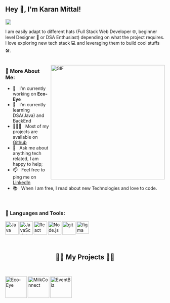 ## Hey 👋, I'm Karan Mittal!
<a href='https://www.linkedin.com/in/karan-mittal-b87b23294/'><img align='left' alt="linkedin" src="https://raw.githubusercontent.com/rahul-jha98/rahul-jha98/561d474902b59c7429ec22bb73e225696c27b202/assets/linkedin.svg" height='18px'/></a>


<br/>

I am easily adapt to different hats (Full Stack Web Developer 🌐, beginner level Designer 🎨 or DSA Enthusiast) depending on what the project requires. I love exploring new tech stack 💻 and leveraging them to build cool stuffs 🛠️. 
<br/>
<br/>

<img align="right" alt="GIF" src="https://raw.githubusercontent.com/rahul-jha98/rahul-jha98/main/techstack.gif" width="360px"/>
  
### 🧐 More About Me:

- 🔭 &nbsp; I’m currently working on **Eco-Eye**
- 🌱 &nbsp; I’m currently learning DSA(Java) and BackEnd
- 👨🏻‍💻 &nbsp; Most of my projects are available on [Github](https://github.com/KaranMittal0623?tab=repositories)
- 💬 &nbsp; Ask me about anything tech related, I am happy to help;
- 📫 &nbsp; Feel free to ping me on [LinkedIn](https://www.linkedin.com/in/karan-mittal-b87b23294/)
- 📚 &nbsp; When I am free, I read about new Technologies and love to code.

<br>

### 🔨 Languages and Tools:




<a href="https://www.java.com" target="_blank"><img align="left" alt="Java" height ="42px" src="https://raw.githubusercontent.com/rahul-jha98/github_readme_icons/main/language_and_tools/square/java/java.svg"></a>
<a href="https://developer.mozilla.org/en-US/docs/Web/JavaScript" target="_blank"> <img align="left" alt="JavaScript" height ="42px"  src="https://raw.githubusercontent.com/rahul-jha98/github_readme_icons/main/language_and_tools/square/javascript/javascript.svg"> </a>
<a href="https://reactjs.org/" target="_blank"> <img align="left" alt="React" height ="42px" src="https://raw.githubusercontent.com/rahul-jha98/github_readme_icons/main/language_and_tools/square/react/react.svg"></a>
<a href="https://nodejs.org" target="_blank"><img align="left" alt="Node.js" height ="42px" src="https://raw.githubusercontent.com/rahul-jha98/github_readme_icons/main/language_and_tools/square/node/node.svg"></a>
<a href="https://git-scm.com/" target="_blank"> <img src="https://raw.githubusercontent.com/rahul-jha98/github_readme_icons/main/language_and_tools/square/git-scm/git-scm.svg" align="left" alt="git" height='42px'/> </a>
<a href="https://spring.io/projects/spring-boot" target="_blank"> <img src="https://upload.wikimedia.org/wikipedia/commons/thumb/7/79/Spring_Boot.svg/1200px-Spring_Boot.svg.png" alt="figma" height='39px'/> </a>

<br>


<h2 align="center">👨‍💻 My Projects 👨‍💻</h2>
<br>

<a href="https://github.com/rishu5110/EcoEye" target="_blank"> <img alt="Eco-Eye" height="68" align="left"> </a>
<a href="https://github.com/KaranMittal0623/ProductManagementSystem" target="_blank"> <img alt="MilkConnect"  height="68" align="left"> </a>
<a href="https://github.com/KaranMittal0623/EventBiz" target="_blank"> <img alt="EventBiz" height="68" align="left"> </a>
